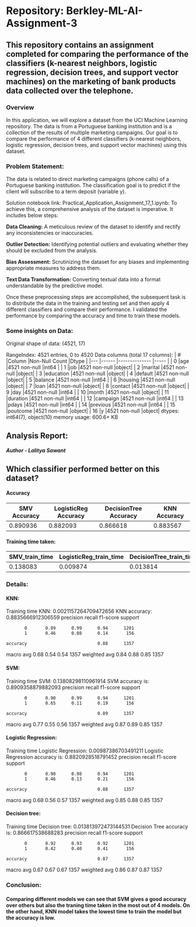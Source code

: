 # Repository: Berkley-ML-AI-Assignment-3

## This repository contains an assignment completed for comparing the performance of the classifiers (k-nearest neighbors, logistic regression, decision trees, and support vector machines) on the marketing of bank products data collected over the telephone.

### **Overview**

In this application, we will explore a dataset from the UCI Machine Learning repository. The data is from a Portuguese banking institution and is a collection of the results of multiple marketing campaigns. Our goal is to compare the performance of 4 different classifiers (k-nearest neighbors, logistic regression, decision trees, and support vector machines) using this dataset.

### **Problem Statement:**
The data is related to direct marketing campaigns (phone calls) of a Portuguese banking institution. The classification goal is to predict if the client will subscribe to a term deposit (variable y). 

Solution notebook link: Practical_Application_Assignment_17_1.ipynb: 
To achieve this, a comprehensive analysis of the dataset is imperative. It includes below steps:

**Data Cleaning:** A meticulous review of the dataset to identify and rectify any inconsistencies or inaccuracies.

**Outlier Detection:** Identifying potential outliers and evaluating whether they should be excluded from the analysis.

**Bias Assessment:** Scrutinizing the dataset for any biases and implementing appropriate measures to address them.

**Text Data Transformation:** Converting textual data into a format understandable by the predictive model.

Once these preprocessing steps are accomplished, the subsequent task is to distribute the data in the training and testing set and then apply 4 different classifiers and compare their performance. I validated the performance by comparing the accuracy and time to train these models.

### **Some insights on Data:**
Original shape of data: (4521, 17)

RangeIndex: 4521 entries, 0 to 4520
Data columns (total 17 columns):
| #   |Column     |Non-Null Count  |Dtype |
|---  |------     |--------------  |----- |
| 0   |age        |4521 non-null   |int64 |
| 1   |job        |4521 non-null   |object|
| 2   |marital    |4521 non-null   |object|
| 3   |education  |4521 non-null   |object|
| 4   |default    |4521 non-null   |object|
| 5   |balance    |4521 non-null   |int64 |
| 6   |housing    |4521 non-null   |object|
| 7   |loan       |4521 non-null   |object|
| 8   |contact    |4521 non-null   |object|
| 9   |day        |4521 non-null   |int64 |
| 10  |month      |4521 non-null   |object|
| 11  |duration   |4521 non-null   |int64 |
| 12  |campaign   |4521 non-null   |int64 |
| 13  |pdays      |4521 non-null   |int64 |
| 14  |previous   |4521 non-null   |int64 |
| 15  |poutcome   |4521 non-null   |object|
| 16  |y          |4521 non-null   |object|
dtypes: int64(7), object(10)
memory usage: 600.6+ KB


## **Analysis Report:**                         
#####                                                  Author - Lalitya Sawant
## Which classifier performed better on this dataset?
#### Accuracy
| SMV Accuracy | LogisticReg Accuracy | DecisionTree Accuracy | KNN Accuracy |
|--------------|-----------------------|-----------------------|--------------|
| 0.890936     | 0.882093              | 0.866618              | 0.883567     |

#### Training time taken:
| SMV_train_time | LogisticReg_train_time | DecisionTree_train_time | KNN_train_time |
|----------------|-------------------------|-------------------------|----------------|
| 0.138083       | 0.009874                | 0.013814                | 0.002116       |

### **Details:**
#### KNN:
Training time KNN: 0.0021157264709472656
KNN accuracy: 0.8835666912306559
              precision    recall  f1-score   support

           0       0.89      0.99      0.94      1201
           1       0.46      0.08      0.14       156

    accuracy                           0.88      1357
   macro avg       0.68      0.54      0.54      1357
weighted avg       0.84      0.88      0.85      1357

#### SVM:
Training time SVM: 0.13808298110961914
SVM accuracy is: 0.8909358879882093
              precision    recall  f1-score   support

           0       0.90      0.99      0.94      1201
           1       0.65      0.11      0.19       156

    accuracy                           0.89      1357
   macro avg       0.77      0.55      0.56      1357
weighted avg       0.87      0.89      0.85      1357


#### Logistic Regression:
Training time Logistic Regression: 0.00987386703491211
Logistic Regression accuracy is: 0.8820928518791452
              precision    recall  f1-score   support

           0       0.90      0.98      0.94      1201
           1       0.46      0.13      0.21       156

    accuracy                           0.88      1357
   macro avg       0.68      0.56      0.57      1357
weighted avg       0.85      0.88      0.85      1357


#### Decision tree:
Training time Decision tree: 0.013813972473144531
Decision Tree accuracy is: 0.866617538688283
              precision    recall  f1-score   support

           0       0.92      0.93      0.92      1201
           1       0.42      0.40      0.41       156

    accuracy                           0.87      1357
   macro avg       0.67      0.67      0.67      1357
weighted avg       0.86      0.87      0.87      1357


### **Conclusion:**
#### Comparing different models we can see that SVM gives a good accuracy over others but also the traning time taken in the most out of 4 models. On the other hand, KNN model takes the lowest time to train the model but the accuracy is low.
